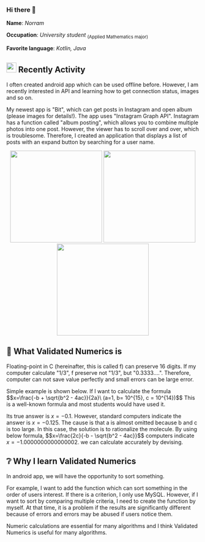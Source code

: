 ### Hi there 👋
**Name**: *Norram*

**Occupation**: *University student* <sub>(Applied Mathematics major)</sub>

**Favorite language**: *Kotlin, Java*

## <img src="https://user-images.githubusercontent.com/102008212/180079714-0d0af206-38c5-4f0a-a91b-32e1396f9f2a.png" width="26px;" /> Recently Activity
I often created android app which can be used offline before. However, I am recently interested in API and learning how to get connection status, images and so on.

My newest app is "Bit", which can get posts in Instagram and open album (please images for details!). The app uses "Instagram Graph API". Instagram has a function called "album posting", which allows you to combine multiple photos into one post. However, the viewer has to scroll over and over, which is troublesome. Therefore, I created an application that displays a list of posts with an expand button by searching for a user name.
<p align="center">
<img src="https://user-images.githubusercontent.com/102008212/183113805-73ed9c52-a991-4353-ad41-9d9c279464a6.jpg" width="240dp" />
<img src="https://user-images.githubusercontent.com/102008212/183113816-809339a5-9c47-4439-8bbe-0419f2506406.jpg" width="240dp" />
<img src="https://user-images.githubusercontent.com/102008212/183113825-69e8130f-dc3c-4586-b882-64bbc238d30c.jpg" width="240dp" />
</p>

## :blue_book: What Validated Numerics is
Floating-point in C (hereinafter, this is called f) can preserve 16 digits. If my computer calculate "1/3", f preserve not "1/3", but "0.3333....". Therefore, computer can not save value perfectly and small errors can be large error.

Simple example is shown below. If I want to calculate the formula
$$x=\frac{-b + \sqrt{b^2 - 4ac}\}{2a}\ (a=1, b= 10^{15}, c = 10^{14})$$
This is a well-known formula and most students would have used it.

Its true answer is $x = -0.1$. However, standard computers indicate the answer is $x = -0.125$.
The cause is that a is almost omitted because b and c is too large. In this case, the solution is to rationalize the molecule. By using below formula,
$$x=\frac{2c}{-b - \sqrt{b^2 - 4ac}\}\$$
computers indicate $x = -1.0000000000000002$. we can calculate accurately by devising.

## :grey_question: Why I learn Validated Numerics
In android app, we will have the opportunity to sort something. 

For example, I want to add the function which can sort something in the order of users interest. If there is a criterion, I only use MySQL. However, if I want to sort by comparing multiple criteria, I need to create the function by myself. At that time, it is a problem if the results are significantly different because of errors and errors may be abused if users notice them. 

Numeric calculations are essential for many algorithms and I think Validated Numerics is useful for many algorithms.
